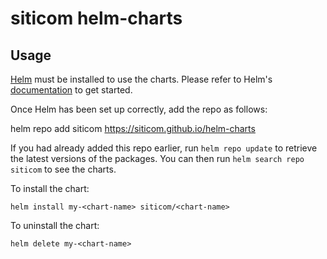 # siticom helm-charts

## Usage

[Helm](https://helm.sh) must be installed to use the charts.  Please refer to
Helm's [documentation](https://helm.sh/docs) to get started.

Once Helm has been set up correctly, add the repo as follows:

  helm repo add siticom https://siticom.github.io/helm-charts

If you had already added this repo earlier, run `helm repo update` to retrieve
the latest versions of the packages.  You can then run `helm search repo
siticom` to see the charts.

To install the <chart-name> chart:

    helm install my-<chart-name> siticom/<chart-name>

To uninstall the chart:

    helm delete my-<chart-name>
